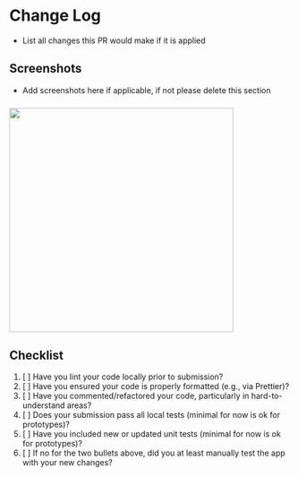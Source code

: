 # Change Log

- List all changes this PR would make if it is applied

## Screenshots

- Add screenshots here if applicable, if not please delete this section

### <FEATURE NAME>

<img src="" width="400">

## Checklist

1. [ ] Have you lint your code locally prior to submission?
2. [ ] Have you ensured your code is properly formatted (e.g., via Prettier)?
3. [ ] Have you commented/refactored your code, particularly in hard-to-understand areas?
4. [ ] Does your submission pass all local tests (minimal for now is ok for prototypes)?
5. [ ] Have you included new or updated unit tests (minimal for now is ok for prototypes)?
6. [ ] If no for the two bullets above, did you at least manually test the app with your new changes?
